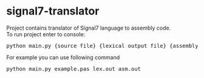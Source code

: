 # signal7-translator
Project contains translator of Signal7 language to assembly code.<br>
To run project enter to console:<br>
<PRE>python main.py {source file} {lexical output file} {assembly output file}</PRE>
For example you can use following command
<PRE>python main.py example.pas lex.out asm.out </PRE><br>
